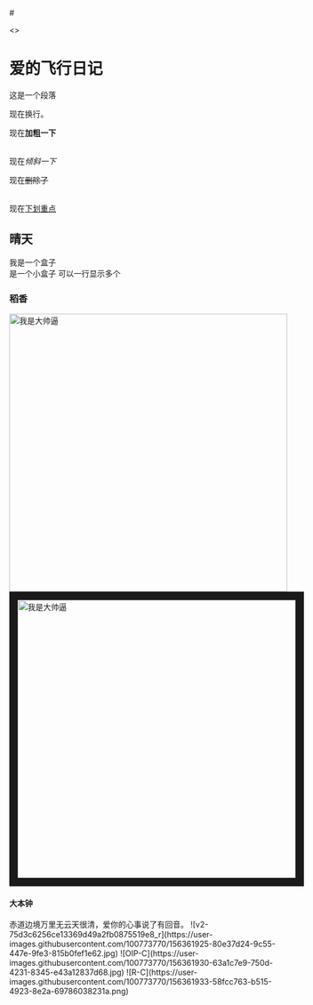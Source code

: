 #<!DOCTYPE html>
<html lang="en">
<head>
    <meta charset="UTF-8">
    <meta http-equiv="X-UA-Compatible" content="IE=edge">
    <meta name="viewport" content="width=device-width, initial-scale=1.0">
    <title>飞行日记</title>
</head>
<>
    <h1>爱的飞行日记</h1>
    <p>这是一个段落</p>
    现在换行。
    <br />
    <p>现在<strong>加粗一下</strong></p>
    <br />
    现在<em>倾斜一下</em>
    <p>现在<del>删除了</del></p>
    <br />
    现在<ins>下划重点</ins>
    <h2>晴天</h2>
    <div>我是一个盒子</div>
    <span>是一个小盒子 </span>
    <span>可以一行显示多个</span>
    <h3>稻香</h3>
    <img src="v2-75d3c6256ce13369d49a2fb0875519e8_r.jpg" alt="我是大帅逼" title="我是大帅逼的哥哥" width="500" />
    <img src="R-C.png" alt="我是大帅逼" title="我是大帅逼的哥哥" height="500" border="15"/>
    <h4>大本钟</h4>
    赤道边境万里无云天很清，爱你的心事说了有回音。
</body>
</html>![v2-75d3c6256ce13369d49a2fb0875519e8_r](https://user-images.githubusercontent.com/100773770/156361925-80e37d24-9c55-447e-9fe3-815b0fef1e62.jpg)
![OIP-C](https://user-images.githubusercontent.com/100773770/156361930-63a1c7e9-750d-4231-8345-e43a12837d68.jpg)
![R-C](https://user-images.githubusercontent.com/100773770/156361933-58fcc763-b515-4923-8e2a-69786038231a.png)
